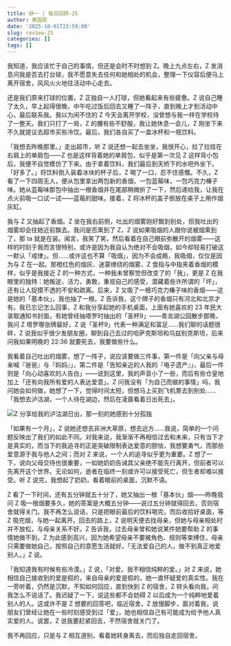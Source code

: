 ```yaml
---
title: 研一 | 每日回顾-25
author: 黄国政
date: '2025-10-01T23:59:00'
slug: review-25
categories: []
tags: []
---
```


<!--more-->

我知道，我应该忙于自己的事情，但还是会时不时想到 Z。晚上九点左右，Z 发消息问我是否去打台球，我不愿意失去任何和她相处的机会，整理一下仪容后便马上离开宿舍，风风火火地往活动中心走去。

还是我们原来打球的位置，Z 正独自一人打球，但她看起来有些疲惫。Z 说自己睡了太久，早上起得很晚，中午吃过饭后回去又睡了一阵子，直到晚上才到活动中心，最后联系我。我以为闲不住的 Z 今天会离开学校，没曾想与我一样在学校待了一整天。我们只打了一局，Z 的腰有些不舒服，我让她休息一会儿，Z 刚坐下来不久就提议去超市买些冷饮。最后，我们各自买了一盒冰杯和一瓶饮料。

「我想去昨晚那里。」走出超市，听 Z 说还想一起去坐坐，我很开心，拉了拉挂在右肩上的单肩包——Z 也是这样背着她的单肩包，似乎是第一次见 Z 这样背小包后，我便不自觉模仿了下来。由于拿着饮料，我们最后到天桥下的水吧外坐下。「好多了。」将饮料倒入装着冰块的杯子后，Z 喝了一口，忍不住感慨。不久，Z 看了一下四周无人，便从包里拿出两包新的香烟，一包蓝莓味，一包巧克力榛子味。她从蓝莓味那包中抽出一根香烟并在尾部稍微折了一下，然后递给我，让我在点火前吸一口试一试——蓝莓的甜味。接着，Z 将冰杯的盖子倒放在桌子上用作烟灰缸。

我与 Z 又抽起了香烟。Z 坐在我右前侧，吐出的烟雾刚好飘到别处，但我吐出的烟雾却会往她近前飘去。我问是否熏到了 Z，Z 说如果吸烟的人跟你说被烟熏到了，那 ta 就是在装。闻言，我笑了笑，然后看着在自己眼前弥散开的烟雾——这样的时刻于我而言很特别，或许是因为我自认为绝对不会吸烟，如今却轻易打破这一默认「戒律」。但……或许这也不算「吸烟」，因为不会成瘾，我吸烟，仅仅是因为与 Z 在一起。那橙红色的烟灰、迷蒙缭绕的烟雾、Z 食指与中指夹着香烟的模样，似乎是我接近 Z 的一种方式，一种我未曾察觉但改变了的「我」，更是 Z 在我眼里的独特：她叛逆，活力，勇敢，重视自己的感受，潜藏着些许所谓的「坏」，还有让人捉摸不透的不安和疏离。后来，Z 又吸了一根巧克力榛子味的香烟——这是她的「基本伙」，我也抽了一根。Z 告诉我，这个牌子的香烟只有河北和北京才有。我已忘记怎么回事，Z 和我分享起她的手机桌面，上面有她喜欢的 23 年民大录取通知书封面，有她曾经抽塔罗时抽出的「圣杯9」——青龙湖公园散步那晚，我问 Z 塔罗哪张牌最好，Z 说「圣杯9」代表一种满足和富足……我们聊的话题很碎，Z 说我似乎很少发朋友圈，聊到自己去过的哈萨克斯坦和乌兹别克斯坦，后来问我如果明晚的 22:36 就要死去，我要做些什么。

我看着自己吐出的烟雾，想了一阵子，说应该要做三件事，第一件是「向父亲与母亲喊『爸爸』与『妈妈』」，第二件是「告知亲近的人我的『电子遗产』」，最后一件则是「向心动喜欢的人告白」——说到这里，我的声音小了一些，而后有些仓皇地加上「还有向我所有爱的人表达爱意」。Z 问我没有「为自己而做的事情」吗，我问她会如何做，她想了一下，觉得时间太短，但想马上买到飞机票去到别处……「我想去泸沽湖，一个人待在湖边，然后在凌晨看着日出死去」。

![Z 分享给我的泸沽湖日出，那一刻的她感到十分孤独](https://cdn.jsdelivr.net/gh/residualsun1/blog-static/moments/2025/10/10-01-1.jpg)

「如果有一个月」，Z 说她还想去非洲大草原，想去远方……我说，简单的一个问题反映出了我们的如此不同。对我来说，我渐渐不再相信过去和未来，只有当下才是真实的，而当下的我追寻的正是突破限制表达爱意的胆怯，我想要勇气，而那些爱意源于我与他人之间；而对 Z 来说，一个人的追寻似乎更为重要。Z 想了一下，说向父母交待也很重要，一如她奶奶告诫其父亲绝不能先行离开，但前者可以先离开这个世界。无论如何，逝者在临终一刻或许可以接受死亡，但生者却难以接受。听 Z 说完，我想起了奶奶，看着眼前的桌面，沉默不语。

Z 看了一下时间，还有五分钟就五十分了，她又抽出一根「基本伙」烟——昨晚我问 Z 吸一根烟要多久，她的答案是大概五分钟——说过五分钟就得回去，否则宿舍就得关门。我不再怎么说话，只是把眼前最后的饮料喝完，而后收拾好桌面，等 Z 吸完烟，与她一起离开。回去的路上，Z 说明天便去找母亲，但她与母亲相处时并不放松，与母亲关系不好。Z 告诉我，过去母亲曾和她说某件她要帮助 Z 的事情她做不到，Z 为此感到高兴，因为她希望母亲不要被角色、规则等束缚住，母亲只需要做她自己，按照自己的意愿生活就好。「无法爱自己的人，做不到真正地爱别人。」Z 说。

「我知道我有时候有些冷漠。」Z 说，「对爱。我不相信纯粹的爱。」对 Z 来说，她相信自己接收到的爱是假的，来自母亲的爱是假的，她一直怀疑爱的真实性。我在一旁听着，仍然是沉默，不知如何回应，直到快到 Z 的宿舍，Z 转头看向我，问我怎么不说话了。我迟疑了一下，说这些都不会妨碍 Z 以后成为一个纯粹地爱着别人的人。这或许不是 Z 想要的回答吧，临近宿舍，Z 放慢脚步，面对着我，说朋友们曾经让她在一些时刻感受到过「爱」，她也相信自己有可能成为给予他人真实爱的人。说罢，Z 说我要赶紧回去，不然宿舍就关门了。

我不再回应，只是与 Z 相互道别，看着她转身离去，而后独自走回宿舍。